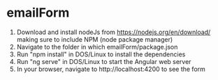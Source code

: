 # emailForm
1. Download and install nodeJs from https://nodejs.org/en/download/ making sure to include NPM (node package manager)
2. Navigate to the folder in which emailForm/package.json
3. Run "npm install" in DOS/Linux to install the dependencies
4. Run "ng serve" in DOS/Linux to start the Angular web server
5. In your browser, navigate to http://localhost:4200 to see the form
